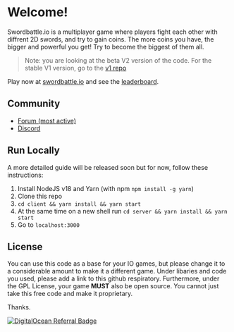 # Welcome!

Swordbattle.io is a multiplayer game where players fight each other with diffrent 2D swords, and try to gain coins. The more coins you have, the bigger and powerful you get! Try to become the biggest of them all.

> Note: you are looking at the beta V2 version of the code. For the stable V1 version, go to the [v1 repo](https://github.com/codergautam/swordbattle.io-legacy)

Play now at [swordbattle.io](http://swordbattle.io) and see the [leaderboard](https://www.swordbattle.io/leaderboard).

## Community
* [Forum (most active)](https://forum.codergautam.dev)
* [Discord](https://discord.com/invite/BDG8AfkysZ)

## Run Locally

A more detailed guide will be released soon but for now, follow these instructions:

1. Install NodeJS v18 and Yarn (with npm `npm install -g yarn`)
2. Clone this repo
3. `cd client && yarn install && yarn start`
4. At the same time on a new shell run `cd server && yarn install && yarn start`
5. Go to `localhost:3000`

## License
You can use this code as a base for your IO games, but please change it to a considerable amount to make it a different game. Under libaries and code you used, please add a link to this github respiratory. Furthermore, under the GPL License, your game **MUST** also be open source. You cannot just take this free code and make it proprietary.

Thanks.

[![DigitalOcean Referral Badge](https://web-platforms.sfo2.cdn.digitaloceanspaces.com/WWW/Badge%201.svg)](https://www.digitalocean.com/?refcode=78c9223db701&utm_campaign=Referral_Invite&utm_medium=Referral_Program&utm_source=badge)
